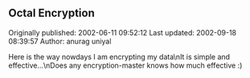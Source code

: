## Octal Encryption 
Originally published: 2002-06-11 09:52:12 
Last updated: 2002-09-18 08:39:57 
Author: anurag uniyal 
 
Here is the way nowdays I am encrypting my data\nIt is simple and effective...\nDoes any encryption-master knows how much effective :)